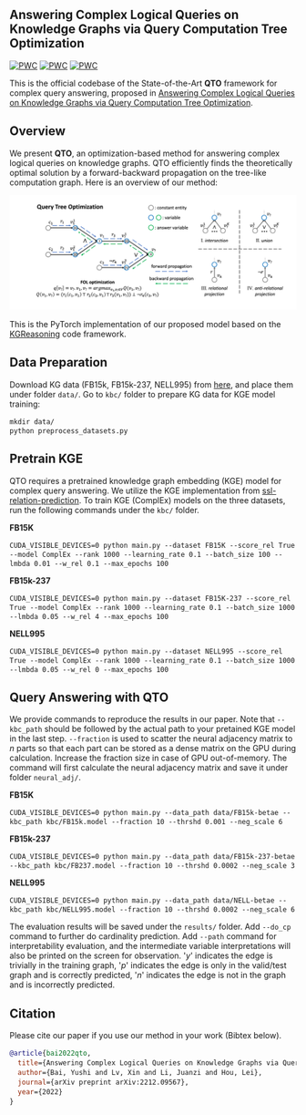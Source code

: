 ## Answering Complex Logical Queries on Knowledge Graphs via Query Computation Tree Optimization
[![PWC](https://img.shields.io/endpoint.svg?url=https://paperswithcode.com/badge/answering-complex-logical-queries-on/complex-query-answering-on-fb15k)](https://paperswithcode.com/sota/complex-query-answering-on-fb15k?p=answering-complex-logical-queries-on)
[![PWC](https://img.shields.io/endpoint.svg?url=https://paperswithcode.com/badge/answering-complex-logical-queries-on/complex-query-answering-on-fb15k-237)](https://paperswithcode.com/sota/complex-query-answering-on-fb15k-237?p=answering-complex-logical-queries-on)
[![PWC](https://img.shields.io/endpoint.svg?url=https://paperswithcode.com/badge/answering-complex-logical-queries-on/complex-query-answering-on-nell-995)](https://paperswithcode.com/sota/complex-query-answering-on-nell-995?p=answering-complex-logical-queries-on)

This is the official codebase of the State-of-the-Art **QTO** framework for complex query answering, proposed in [Answering Complex Logical Queries on Knowledge Graphs via Query Computation Tree Optimization](https://arxiv.org/abs/2212.09567).

## Overview
We present **QTO**, an optimization-based method for answering complex logical queries on knowledge graphs. QTO efficiently finds the theoretically optimal solution by a forward-backward propagation on the tree-like computation graph. Here is an overview of our method:

![](figs/model.png)

This is the PyTorch implementation of our proposed model based on the [KGReasoning](https://github.com/snap-stanford/KGReasoning) code framework.

## Data Preparation
Download KG data (FB15k, FB15k-237, NELL995) from [here](http://snap.stanford.edu/betae/KG_data.zip), and place them under folder `data/`.
Go to `kbc/` folder to prepare KG data for KGE model training:
```
mkdir data/
python preprocess_datasets.py
```

## Pretrain KGE
QTO requires a pretrained knowledge graph embedding (KGE) model for complex query answering. We utilize the KGE implementation from [ssl-relation-prediction](https://github.com/facebookresearch/ssl-relation-prediction).
To train KGE (ComplEx) models on the three datasets, run the following commands under the `kbc/` folder.

**FB15K**
```
CUDA_VISIBLE_DEVICES=0 python main.py --dataset FB15K --score_rel True --model ComplEx --rank 1000 --learning_rate 0.1 --batch_size 100 --lmbda 0.01 --w_rel 0.1 --max_epochs 100
```
**FB15k-237**
```
CUDA_VISIBLE_DEVICES=0 python main.py --dataset FB15K-237 --score_rel True --model ComplEx --rank 1000 --learning_rate 0.1 --batch_size 1000 --lmbda 0.05 --w_rel 4 --max_epochs 100
```
**NELL995**
```
CUDA_VISIBLE_DEVICES=0 python main.py --dataset NELL995 --score_rel True --model ComplEx --rank 1000 --learning_rate 0.1 --batch_size 1000 --lmbda 0.05 --w_rel 0 --max_epochs 100
```

## Query Answering with QTO
We provide commands to reproduce the results in our paper. Note that `--kbc_path` should be followed by the actual path to your pretained KGE model in the last step. `--fraction` is used to scatter the neural adjacency matrix to $n$ parts so that each part can be stored as a dense matrix on the GPU during calculation. Increase the fraction size in case of GPU out-of-memory.
The command will first calculate the neural adjacency matrix and save it under folder `neural_adj/`.

**FB15K**
```
CUDA_VISIBLE_DEVICES=0 python main.py --data_path data/FB15k-betae --kbc_path kbc/FB15k.model --fraction 10 --thrshd 0.001 --neg_scale 6
```
**FB15k-237**
```
CUDA_VISIBLE_DEVICES=0 python main.py --data_path data/FB15k-237-betae --kbc_path kbc/FB237.model --fraction 10 --thrshd 0.0002 --neg_scale 3
```
**NELL995**
```
CUDA_VISIBLE_DEVICES=0 python main.py --data_path data/NELL-betae --kbc_path kbc/NELL995.model --fraction 10 --thrshd 0.0002 --neg_scale 6
```
The evaluation results will be saved under the `results/` folder. Add `--do_cp` command to further do cardinality prediction. Add `--path` command for interpretability evaluation, and the intermediate variable interpretations will also be printed on the screen for observation. '*y*' indicates the edge is trivially in the training graph, '*p*' indicates the edge is only in the valid/test graph and is correctly predicted, '*n*' indicates the edge is not in the graph and is incorrectly predicted.

## Citation

Please cite our paper if you use our method in your work (Bibtex below).

```bibtex
@article{bai2022qto,
  title={Answering Complex Logical Queries on Knowledge Graphs via Query Computation Tree Optimization},
  author={Bai, Yushi and Lv, Xin and Li, Juanzi and Hou, Lei},
  journal={arXiv preprint arXiv:2212.09567},
  year={2022}
}
```
